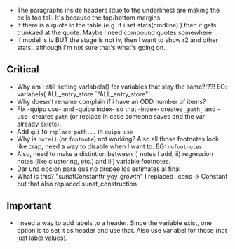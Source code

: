 

- The paragraphs inside headers (due to the underlines) are making the cells too tall. It's because the top/bottom margins.
- If there is a quote in the table (e.g. if i set stats(cmdline) ) then it gets trunkaed at the quote. Maybe I need compound quotes somewhere.
- If model is iv BUT the stage is not iv, then I want to show r2 and other stats.. although i'm not sure that's what's going on..


## Critical

- Why am I still setting varlabels() for variables that stay the same?!??! EG:  varlabels( ALL_entry_store `"ALL_entry_store"' ..
- Why doesn't rename complain if i have an ODD number of items?
- Fix -quipu use- and -quipu index- so that -index- creates `_path_` and -use- creates `path` (or replace in case someone saves and the var already exists).
- Add `qui` to `replace path...` in `quipu use`
- Why is `note()` (or `footnote`) not working? Also all those footnotes look like crap, need a way to disable when I want to. EG: `nofootnotes`.
- Also, need to make a distintion between i) notes I add, ii) regression notes (like clustering, etc.) and iii) variable footnotes.
- Dar una opcion para que no dropee los estimates al final
- What is this? "sunatConstanttr_yoy_growth" I replaced _cons -> Constant but that also replaced sunat_construction

## Important

- I need a way to add labels to a header. Since the variable exist, one option is to set it as header and use that. Also use varlabel for those (not just label values).
